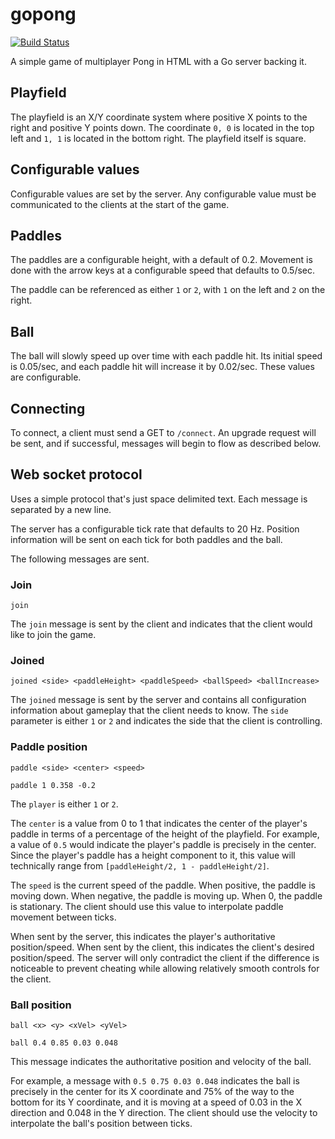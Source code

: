 # gopong

[![Build Status](https://travis-ci.org/Evertras/gopong.svg?branch=master)](https://trapis-ci.org/Evertras/gopong)

A simple game of multiplayer Pong in HTML with a Go server backing it.

## Playfield

The playfield is an X/Y coordinate system where positive X points to the right and positive Y
points down.  The coordinate `0, 0` is located in the top left and `1, 1` is located in the
bottom right.  The playfield itself is square.

## Configurable values

Configurable values are set by the server.  Any configurable value must be communicated to the clients
at the start of the game.

## Paddles

The paddles are a configurable height, with a default of 0.2.  Movement is done with the arrow keys at
a configurable speed that defaults to 0.5/sec.

The paddle can be referenced as either `1` or `2`, with `1` on the left and `2` on the right.

## Ball

The ball will slowly speed up over time with each paddle hit.  Its initial speed is 0.05/sec, and each paddle
hit will increase it by 0.02/sec.  These values are configurable.

## Connecting

To connect, a client must send a GET to `/connect`.  An upgrade request will be sent, and if successful,
messages will begin to flow as described below.

## Web socket protocol

Uses a simple protocol that's just space delimited text.  Each message is separated by a new line.

The server has a configurable tick rate that defaults to 20 Hz.  Position information will be sent on
each tick for both paddles and the ball.

The following messages are sent.

### Join

```
join
```

The `join` message is sent by the client and indicates that the client would like to join the game.

### Joined

```
joined <side> <paddleHeight> <paddleSpeed> <ballSpeed> <ballIncrease>
```

The `joined` message is sent by the server and contains all configuration information about gameplay
that the client needs to know.  The `side` parameter is either `1` or `2` and indicates the side that
the client is controlling.

### Paddle position

```
paddle <side> <center> <speed>

paddle 1 0.358 -0.2
```

The `player` is either `1` or `2`.

The `center` is a value from 0 to 1 that indicates the center of the player's paddle in terms of a
percentage of the height of the playfield.  For example, a value of `0.5` would indicate the player's
paddle is precisely in the center.  Since the player's paddle has a height component to it, this
value will technically range from `[paddleHeight/2, 1 - paddleHeight/2]`.

The `speed` is the current speed of the paddle.  When positive, the paddle is moving down.  When negative,
the paddle is moving up.  When 0, the paddle is stationary.  The client should use this value to interpolate
paddle movement between ticks.

When sent by the server, this indicates the player's authoritative position/speed.  When sent by the client,
this indicates the client's desired position/speed.  The server will only contradict the client if the difference
is noticeable to prevent cheating while allowing relatively smooth controls for the client.

### Ball position

```
ball <x> <y> <xVel> <yVel>

ball 0.4 0.85 0.03 0.048
```

This message indicates the authoritative position and velocity of the ball.

For example, a message with `0.5 0.75 0.03 0.048` indicates the ball is precisely in the center for its X coordinate
and 75% of the way to the bottom for its Y coordinate, and it is moving at a speed of 0.03 in the X direction and 0.048
in the Y direction.  The client should use the velocity to interpolate the ball's position between ticks.
